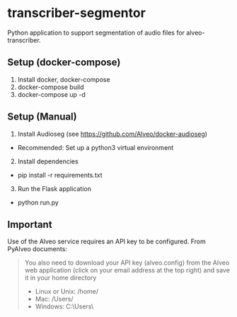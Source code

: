 # transcriber-segmentor
Python application to support segmentation of audio files for alveo-transcriber.

## Setup (docker-compose)
1. Install docker, docker-compose
2. docker-compose build
3. docker-compose up -d

## Setup (Manual)
1. Install Audioseg (see https://github.com/Alveo/docker-audioseg)
  - Recommended: Set up a python3 virtual environment

2. Install dependencies
  - pip install -r requirements.txt

3. Run the Flask application
  - python run.py

## Important
Use of the Alveo service requires an API key to be configured. From PyAlveo documents:
>You also need to download your API key (alveo.config) from the Alveo web application (click on your email address at the top right) and save it in your home directory
>- Linux or Unix: /home/<user>
>- Mac: /Users/<user>
>- Windows: C:\\Users\\<user>
